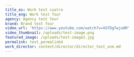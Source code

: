 ```yaml
---
title_es: Work test cuatro
title_eng: Work test four
agency: Agency test four
brand: Brand test four
video_url: 'https://www.youtube.com/watch?v=VGfDg7wju6M'
video_thumbnail: /uploads/test-image.png
featured_image: /uploads/test-image2.jpg
permalink: test_permalink4
work_director: content/director/director_test_one.md
---
```


